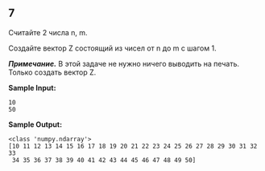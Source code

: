 ## 7

Считайте 2 числа n, m.

Создайте вектор Z состоящий из чисел от n до m с шагом 1.

***Примечание.*** В этой задаче не нужно ничего выводить на печать. Только создать вектор Z.

**Sample Input:**

```commandline
10
50
```

**Sample Output:**

```commandline
<class 'numpy.ndarray'>
[10 11 12 13 14 15 16 17 18 19 20 21 22 23 24 25 26 27 28 29 30 31 32 33
 34 35 36 37 38 39 40 41 42 43 44 45 46 47 48 49 50]
```
